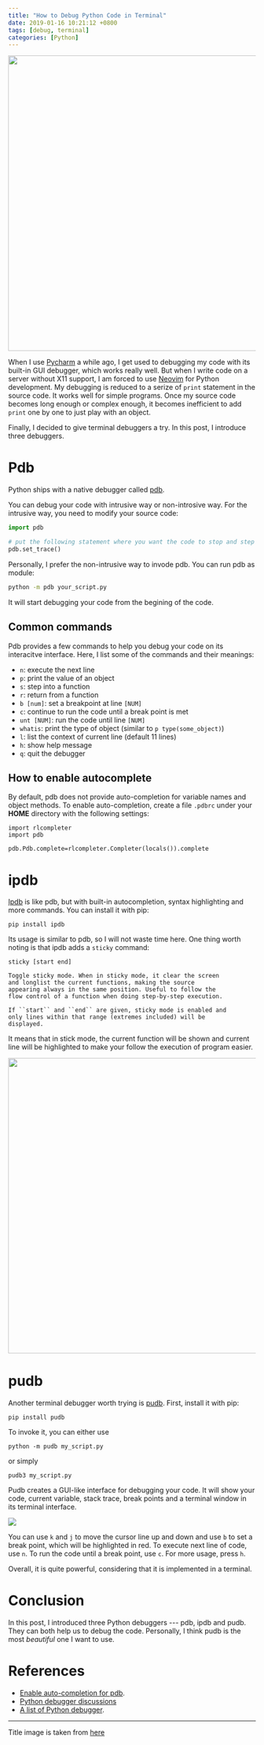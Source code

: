 ```yaml
---
title: "How to Debug Python Code in Terminal"
date: 2019-01-16 10:21:12 +0800
tags: [debug, terminal]
categories: [Python]
---
```


<p align="center">
<img src="https://blog-resource-1257868508.file.myqcloud.com/20190116225245.jpg" width="600">
</p>

<!--more-->

When I use [Pycharm](https://www.jetbrains.com/pycharm/download/) a while ago,
I get used to debugging my code with its built-in GUI debugger, which works
really well. But when I write code on a server without X11 support, I am forced
to use [Neovim](https://neovim.io/) for Python development. My debugging is
reduced to a serize of `print` statement in the source code. It works well for
simple programs. Once my source code becomes long enough or complex enough, it
becomes inefficient to add `print` one by one to just play with an object.

Finally, I decided to give terminal debuggers a try. In this post, I introduce
three debuggers.

# Pdb #

Python ships with a native debugger called
[pdb](https://docs.python.org/3/library/pdb.html).

You can debug your code with intrusive way or non-introsive way. For the
intrusive way, you need to modify your source code:

```python
import pdb

# put the following statement where you want the code to stop and step to pdb
pdb.set_trace()
```

Personally, I prefer the non-intrusive way to invode pdb. You can run pdb as module:

```bash
python -m pdb your_script.py
```

It will start debugging your code from the begining of the code.

## Common commands

Pdb provides a few commands to help you debug your code on its interacitve
interface. Here, I list some of the commands and their meanings:

+ `n`: execute the next line
+ `p`: print the value of an object
+ `s`: step into a function
+ `r`: return from a function
+ `b [num]`: set a breakpoint at line `[NUM]`
+ `c`: continue to run the code until a break point is met
+ `unt [NUM]`: run the code until line `[NUM]`
+ `whatis`: print the type of object (similar to `p type(some_object)`)
+ `l`: list the context of current line (default 11 lines)
+ `h`: show help message
+ `q`: quit the debugger

## How to enable autocomplete ##

By default, pdb does not provide auto-completion for variable names and object
methods. To enable auto-completion, create a file `.pdbrc` under your **HOME**
directory with the following settings:

```
import rlcompleter
import pdb

pdb.Pdb.complete=rlcompleter.Completer(locals()).complete
```

# ipdb #

[Ipdb](https://github.com/gotcha/ipdb) is like pdb, but with built-in
autocompletion, syntax highlighting and more commands. You can install it with
pip:

```
pip install ipdb
```

Its usage is similar to pdb, so I will not waste time here. One thing worth
noting is that ipdb adds a `sticky` command:

```
sticky [start end]

Toggle sticky mode. When in sticky mode, it clear the screen
and longlist the current functions, making the source
appearing always in the same position. Useful to follow the
flow control of a function when doing step-by-step execution.

If ``start`` and ``end`` are given, sticky mode is enabled and
only lines within that range (extremes included) will be
displayed.
```

It means that in stick mode, the current function will be shown and current
line will be highlighted to make your follow the execution of program easier.

<p align="center">
<img src="https://blog-resource-1257868508.file.myqcloud.com/20190116230104.png" width="600">
</p>

# pudb #

Another terminal debugger worth trying is
[pudb](https://documen.tician.de/pudb/misc.html). First, install it with pip:

```
pip install pudb
```

To invoke it, you can either use

```
python -m pudb my_script.py
```

or simply

```
pudb3 my_script.py
```

Pudb creates a GUI-like interface for debugging your code. It will show your
code, current variable, stack trace, break points and a terminal window in its
terminal interface.

![](https://blog-resource-1257868508.file.myqcloud.com/20190116230928.png)

You can use `k` and `j` to move the cursor line up and down and use `b` to set
a break point, which will be highlighted in red. To execute next line of code,
use `n`. To run the code until a break point, use `c`. For more usage, press
`h`.

Overall, it is quite powerful, considering that it is implemented in a
terminal.

# Conclusion

In this post, I introduced three Python debuggers --- pdb, ipdb and pudb. They
can both help us to debug the code. Personally, I think pudb is the most
*beautiful* one I want to use.

# References

+ [Enable auto-completion for pdb](https://stackoverflow.com/questions/15971201/autocomplete-and-tab-key-in-pdb).
+ [Python debugger discussions](https://stackoverflow.com/questions/4929251/can-you-step-through-python-code-to-help-debug-issues)
+ [A list of Python debugger](https://wiki.python.org/moin/PythonDebuggingTools).

---
Title image is taken from [here](https://opensourceprojects.org/python-debugging-using-pdb/)

